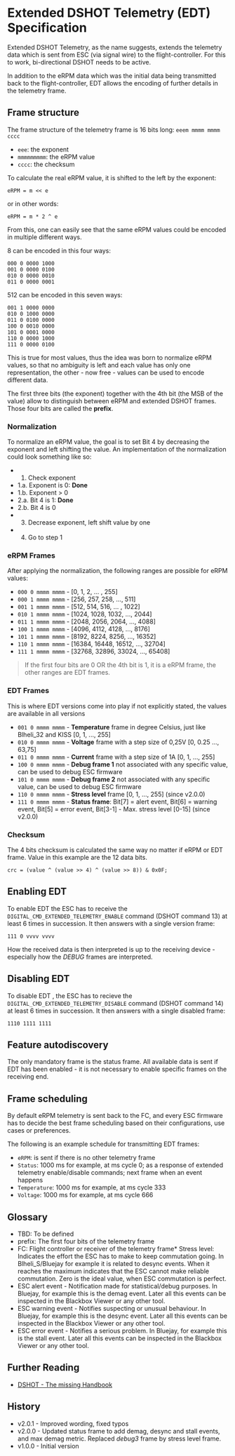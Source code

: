 # Extended DSHOT Telemetry (EDT) Specification

Extended DSHOT Telemetry, as the name suggests, extends the telemetry data which is sent from ESC (via signal wire) to the flight-controller. For this to work, bi-directional DSHOT needs to be active.

In addition to the eRPM data which was the initial data being transmitted back to the flight-controller, EDT allows the encoding of further details in the telemetry frame.

## Frame structure
The frame structure of the telemetry frame is 16 bits long: `eeem mmmm mmmm cccc`

* `eee`: the exponent
* `mmmmmmmmm`: the eRPM value
* `cccc`: the checksum

To calculate the real eRPM value, it is shifted to the left by the exponent:

```
eRPM = m << e
```

or in other words:

```
eRPM = m * 2 ^ e
```

From this, one can easily see that the same eRPM values could be encoded in multiple different ways.

8 can be encoded in this four ways:
```
000 0 0000 1000
001 0 0000 0100
010 0 0000 0010
011 0 0000 0001
```

512 can be encoded in this seven ways:

```
001 1 0000 0000
010 0 1000 0000
011 0 0100 0000
100 0 0010 0000
101 0 0001 0000
110 0 0000 1000
111 0 0000 0100
```

This is true for most values, thus the idea was born to normalize eRPM values, so that no ambiguity is left and each value has only one representation, the other - now free - values can be used to encode different data.

The first three bits (the exponent) together with the 4th bit (the MSB of the value) allow to distinguish between eRPM and extended DSHOT frames. Those four bits are called the **prefix**.

### Normalization
To normalize an eRPM value, the goal is to set Bit 4 by decreasing the exponent and left shifting the value. An implementation of the normalization could look something like so:

- 1. Check exponent
- 1.a. Exponent is 0: **Done**
- 1.b. Exponent > 0
- 2.a. Bit 4 is 1: **Done**
- 2.b. Bit 4 is 0
- 3. Decrease exponent, left shift value by one
- 4. Go to step 1

### eRPM Frames
After applying the normalization, the following ranges are possible for eRPM values:

- `000 0 mmmm mmmm` - [0, 1, 2, ... , 255]
- `000 1 mmmm mmmm` - [256, 257, 258, ..., 511]
- `001 1 mmmm mmmm` - [512, 514, 516, ... , 1022]
- `010 1 mmmm mmmm` - [1024, 1028, 1032, ..., 2044]
- `011 1 mmmm mmmm` - [2048, 2056, 2064, ..., 4088]
- `100 1 mmmm mmmm` - [4096, 4112, 4128, ..., 8176]
- `101 1 mmmm mmmm` - [8192, 8224, 8256, ..., 16352]
- `110 1 mmmm mmmm` - [16384, 16448, 16512, ..., 32704]
- `111 1 mmmm mmmm` - [32768, 32896, 33024, ..., 65408]

> If the first four bits are 0 OR the 4th bit is 1, it is a eRPM frame, the other ranges are EDT frames.

### EDT Frames
This is where EDT versions come into play if not explicitly stated, the values are available in all versions

- `001 0 mmmm mmmm` - **Temperature** frame in degree Celsius, just like Blheli_32 and KISS [0, 1, ..., 255]
- `010 0 mmmm mmmm` - **Voltage** frame with a step size of 0,25V [0, 0.25 ..., 63,75]
- `011 0 mmmm mmmm` - **Current** frame with a step size of 1A [0, 1, ..., 255]
- `100 0 mmmm mmmm` - **Debug frame 1** not associated with any specific value, can be used to debug ESC firmware
- `101 0 mmmm mmmm` - **Debug frame 2** not associated with any specific value, can be used to debug ESC firmware
- `110 0 mmmm mmmm` - **Stress level** frame [0, 1, ..., 255] (since v2.0.0)
- `111 0 mmmm mmmm` - **Status frame**: Bit[7] = alert event, Bit[6] = warning event, Bit[5] = error event, Bit[3-1] - Max. stress level [0-15] (since v2.0.0)

### Checksum
The 4 bits checksum is calculated the same way no matter if eRPM or EDT frame. Value in this example are the 12 data bits.

```
crc = (value ^ (value >> 4) ^ (value >> 8)) & 0x0F;
```

## Enabling EDT
To enable EDT the ESC has to receive the `DIGITAL_CMD_EXTENDED_TELEMETRY_ENABLE` command (DSHOT command 13) at least 6 times in succession. It then answers with a single version frame:

```
111 0 vvvv vvvv
```

How the received data is then interpreted is up to the receiving device - especially how the _DEBUG_ frames are interpreted.

## Disabling EDT
To disable EDT , the ESC has to recieve the `DIGITAL_CMD_EXTENDED_TELEMETRY_DISABLE` command (DSHOT command 14) at least 6 times in succession. It then answers with a single disabled frame:

```
1110 1111 1111
```

## Feature autodiscovery
The only mandatory frame is the status frame.
All available data is sent if EDT has been enabled - it is not necessary to enable specific frames on the receiving end.

## Frame scheduling
By default eRPM telemetry is sent back to the FC, and every ESC firmware has to decide the best frame scheduling based on their configurations, use cases or preferences.

The following is an example schedule for transmitting EDT frames:
- `eRPM`: is sent if there is no other telemetry frame
- `Status`: 1000 ms for example, at ms cycle 0; as a response of extended telemetry enable/disable commands; next frame when an event happens
- `Temperature`: 1000 ms for example, at ms cycle 333
- `Voltage`: 1000 ms for example, at ms cycle 666

## Glossary
* TBD: To be defined
* prefix: The first four bits of the telemetry frame
* FC: Flight controller or receiver of the telemetry frame* Stress level: Indicates the effort the ESC has to make to keep commutation going. In Blheli_S/Bluejay for example it is related to desync events. When it reaches the maximum indicates that the ESC cannot make reliable commutation. Zero is the ideal value, when ESC commutation is perfect.
* ESC alert event - Notification made for statistical/debug purposes. In Bluejay, for example this is the demag event. Later all this events can be inspected in the Blackbox Viewer or any other tool.
* ESC warning event - Notifies suspecting or unusual behaviour. In Bluejay, for example this is the desync event. Later all this events can be inspected in the Blackbox Viewer or any other tool.
* ESC error event - Notifies a serious problem. In Bluejay, for example this is the stall event. Later all this events can be inspected in the Blackbox Viewer or any other tool.

## Further Reading
* [DSHOT - The missing Handbook](https://brushlesswhoop.com/dshot-and-bidirectional-dshot/)

## History
* v2.0.1 - Improved wording, fixed typos
* v2.0.0 - Updated status frame to add demag, desync and stall events, and max demag metric. Replaced _debug3_ frame by stress level frame.
* v1.0.0 - Initial version

